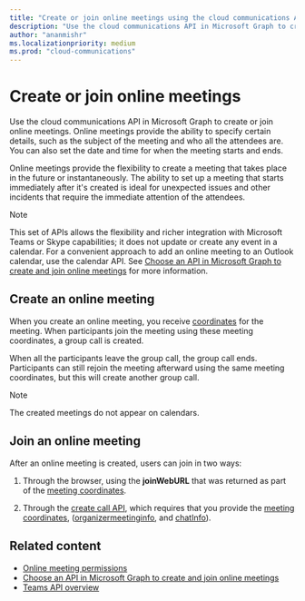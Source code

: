 ```yaml
---
title: "Create or join online meetings using the cloud communications API"
description: "Use the cloud communications API in Microsoft Graph to create or join online meetings. Create a meeting that takes place in the future or instantaneously."
author: "ananmishr"
ms.localizationpriority: medium
ms.prod: "cloud-communications"
---
```


# Create or join online meetings

Use the cloud communications API in Microsoft Graph to create or join online meetings. Online meetings provide the ability to specify certain details, such as the subject of the meeting and who all the attendees are. You can also set the date and time for when the meeting starts and ends.

Online meetings provide the flexibility to create a meeting that takes place in the future or instantaneously. The ability to set up a meeting that starts immediately after it's created is ideal for unexpected issues and other incidents that require the immediate attention of the attendees.

> [!NOTE]
> This set of APIs allows the flexibility and richer integration with Microsoft Teams or Skype capabilities; it does not update or create any event in a calendar. For a convenient approach to add an online meeting to an Outlook calendar, use the calendar API. See [Choose an API in Microsoft Graph to create and join online meetings](choose-online-meeting-api.md) for more information.

## Create an online meeting

When you create an online meeting, you receive [coordinates](/graph/api/resources/onlinemeeting) for the meeting. When participants join the meeting using these meeting coordinates, a group call is created.

When all the participants leave the group call, the group call ends. Participants can still rejoin the meeting afterward using the same meeting coordinates, but this will create another group call.

> [!NOTE]
> The created meetings do not appear on calendars.

## Join an online meeting

After an online meeting is created, users can join in two ways:

1. Through the browser, using the **joinWebURL** that was returned as part of the [meeting coordinates](/graph/api/resources/onlinemeeting).

2. Through the [create call API](/graph/api/application-post-calls#example-5-join-scheduled-meeting-with-service-hosted-media), which requires that you provide the [meeting coordinates](/graph/api/resources/onlinemeeting), ([organizermeetinginfo](/graph/api/resources/organizermeetinginfo), and [chatInfo](/graph/api/resources/chatinfo)).

## Related content

- [Online meeting permissions](./permissions-reference.md)
- [Choose an API in Microsoft Graph to create and join online meetings](choose-online-meeting-api.md)
- [Teams API overview](teams-concept-overview.md)
